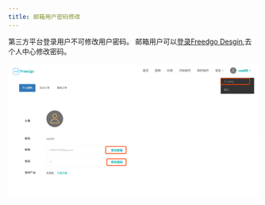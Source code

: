 ```yaml
---
title: 邮箱用户密码修改
---
```

第三方平台登录用户不可修改用户密码。
邮箱用户可以[登录Freedgo Desgin](https://www.freedgo.com/login.html "登录"),去个人中心修改密码。
<script async src="https://pagead2.googlesyndication.com/pagead/js/adsbygoogle.js"></script><ins class="adsbygoogle" style="display:block; text-align:center;" data-ad-layout="in-article" data-ad-format="fluid" data-ad-client="ca-pub-9055212255210230" data-ad-slot="7941459222"></ins> <script>(adsbygoogle = window.adsbygoogle || []).push({});</script>
![修改密码](/public/themes/freedgo/usercenter.png "修改密码")